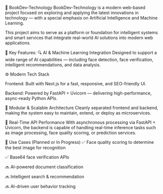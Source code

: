 📘 BookDev-Technology
BookDev-Technology is a modern web-based project focused on exploring and applying the latest innovations in technology — with a special emphasis on Artificial Intelligence and Machine Learning.

This project aims to serve as a platform or foundation for intelligent systems and smart services that integrate real-world AI solutions into modern web applications.

🧠 Key Features:
🔍 AI & Machine Learning Integration
Designed to support a wide range of AI capabilities — including face detection, face verification, intelligent recommendations, and data analysis.

⚙️ Modern Tech Stack

Frontend: Built with Next.js for a fast, responsive, and SEO-friendly UI.

Backend: Powered by FastAPI + Uvicorn — delivering high-performance, async-ready Python APIs.

🚀 Modular & Scalable Architecture
Cleanly separated frontend and backend, making the system easy to maintain, extend, or deploy as microservices.

📡 Real-Time API Performance
With asynchronous processing via FastAPI + Uvicorn, the backend is capable of handling real-time inference tasks such as image processing, face quality scoring, or prediction services.

🔧 Use Cases (Planned or In Progress)
✅ Face quality scoring to determine the best image for recognition

✅ Base64 face verification APIs

🔜 AI-powered document classification

🔜 Intelligent search & recommendation

🔜 AI-driven user behavior tracking
